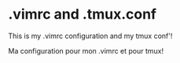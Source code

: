 # .vimrc and .tmux.conf

This is my .vimrc configuration and my tmux conf'!

Ma configuration pour mon .vimrc et pour tmux!
